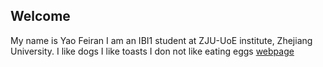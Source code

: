 ## Welcome 

My name is Yao Feiran
I am an IBI1 student at ZJU-UoE institute, Zhejiang University.
I like dogs
I like toasts
I don not like eating eggs
[webpage](https://c.zju.edu.cn/) 

